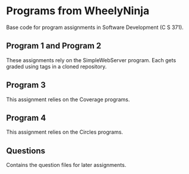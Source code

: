 # Programs from WheelyNinja
Base code for program assignments in Software Development (C S 371). 

## Program 1 and Program 2
These assignments rely on the SimpleWebServer program. Each gets graded using tags in a cloned repository. 

## Program 3
This assignment relies on the Coverage programs. 

## Program 4
This assignment relies on the Circles programs. 

## Questions
Contains the question files  for later assignments.